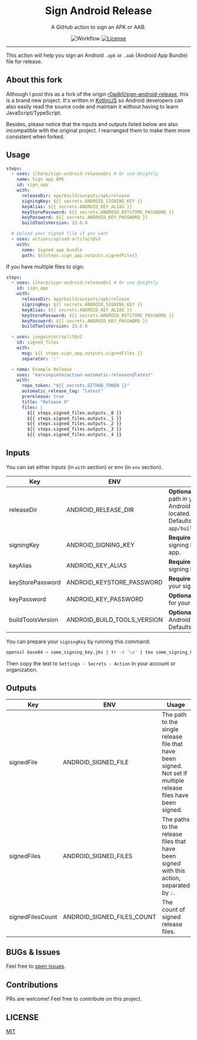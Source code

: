<div align="center">
<h1>Sign Android Release</h1>
<p>A GitHub action to sign an APK or AAB.</p>

![Workflow](https://img.shields.io/github/workflow/status/ilharp/sign-android-release/Build?style=flat-square)
[![License](https://img.shields.io/github/license/ilharp/sign-android-release?style=flat-square)](https://github.com/ilharp/sign-android-release/blob/master/LICENSE)

</div>

---

This action will help you sign an Android `.apk` or `.aab` (Android App Bundle) file for release.

## About this fork

Although I post this as a fork of the origin
[r0adkll/sign-android-release](https://github.com/r0adkll/sign-android-release), this is a brand new project.
It's written in [Kotlin/JS](https://kotlinlang.org/docs/js-overview.html)
so Android developers can also easily read the source code and maintain it
without having to learn JavaScript/TypeScript.

Besides, please notice that the inputs and outputs listed below are also incompatible with the original project.
I rearranged them to make them more consistent when forked.

## Usage

```yml
steps:
  - uses: ilharp/sign-android-release@v1 # Or use @nightly
    name: Sign app APK
    id: sign_app
    with:
      releaseDir: app/build/outputs/apk/release
      signingKey: ${{ secrets.ANDROID_SIGNING_KEY }}
      keyAlias: ${{ secrets.ANDROID_KEY_ALIAS }}
      keyStorePassword: ${{ secrets.ANDROID_KEYSTORE_PASSWORD }}
      keyPassword: ${{ secrets.ANDROID_KEY_PASSWORD }}
      buildToolsVersion: 33.0.0

  # Upload your signed file if you want
  - uses: actions/upload-artifact@v3
    with:
      name: Signed app bundle
      path: ${{steps.sign_app.outputs.signedFile}}
```

If you have multiple files to sign:

```yaml
steps:
  - uses: ilharp/sign-android-release@v1 # Or use @nightly
    id: sign_app
    with:
      releaseDir: app/build/outputs/apk/release
      signingKey: ${{ secrets.ANDROID_SIGNING_KEY }}
      keyAlias: ${{ secrets.ANDROID_KEY_ALIAS }}
      keyStorePassword: ${{ secrets.ANDROID_KEYSTORE_PASSWORD }}
      keyPassword: ${{ secrets.ANDROID_KEY_PASSWORD }}
      buildToolsVersion: 33.0.0

  - uses: jungwinter/split@v2
    id: signed_files
    with:
      msg: ${{ steps.sign_app.outputs.signedFiles }}
      separator: ':'

  - name: Example Release
    uses: "marvinpinto/action-automatic-releases@latest"
    with:
      repo_token: "${{ secrets.GITHUB_TOKEN }}"
      automatic_release_tag: "latest"
      prerelease: true
      title: "Release X"
      files: |
        ${{ steps.signed_files.outputs._0 }}
        ${{ steps.signed_files.outputs._1 }}
        ${{ steps.signed_files.outputs._2 }}
        ${{ steps.signed_files.outputs._3 }}
        ${{ steps.signed_files.outputs._4 }}
```

## Inputs

You can set either inputs (in `with` section) or env (in `env` section).

Key|ENV|Usage
-|-|-
releaseDir|ANDROID_RELEASE_DIR|**Optional.** The relative directory path in your project where your Android release file will be located.<br />Defaults to `app/build/outputs/apk/release`.
signingKey|ANDROID_SIGNING_KEY|**Required.** The base64 encoded signing key used to sign your app.
keyAlias|ANDROID_KEY_ALIAS|**Required.** The alias of your signing key.
keyStorePassword|ANDROID_KEYSTORE_PASSWORD|**Required.** The password for your signing keystore.
keyPassword|ANDROID_KEY_PASSWORD|**Optional.** The private password for your signing key.
buildToolsVersion|ANDROID_BUILD_TOOLS_VERSION|**Optional.** The version of Android build tools to use. Defaults to `33.0.0`.

You can prepare your `signingKey` by running this command:

```sh
openssl base64 < some_signing_key.jks | tr -d '\n' | tee some_signing_key.jks.base64.txt
```

Then copy the text to `Settings - Secrets - Action` in your account or organization.

## Outputs

Key|ENV|Usage
-|-|-
signedFile|ANDROID_SIGNED_FILE|The path to the single release file that have been signed.<br />Not set if multiple release files have been signed.
signedFiles|ANDROID_SIGNED_FILES|The paths to the release files that have been signed with this action, separated by `:`.
signedFilesCount|ANDROID_SIGNED_FILES_COUNT|The count of signed release files.

## BUGs & Issues

Feel free to [open issues](https://github.com/ilharp/sign-android-release/issues/new).

## Contributions

PRs are welcome! Feel free to contribute on this project.

## LICENSE

[MIT](https://github.com/ilharp/sign-android-release/blob/master/LICENSE)
